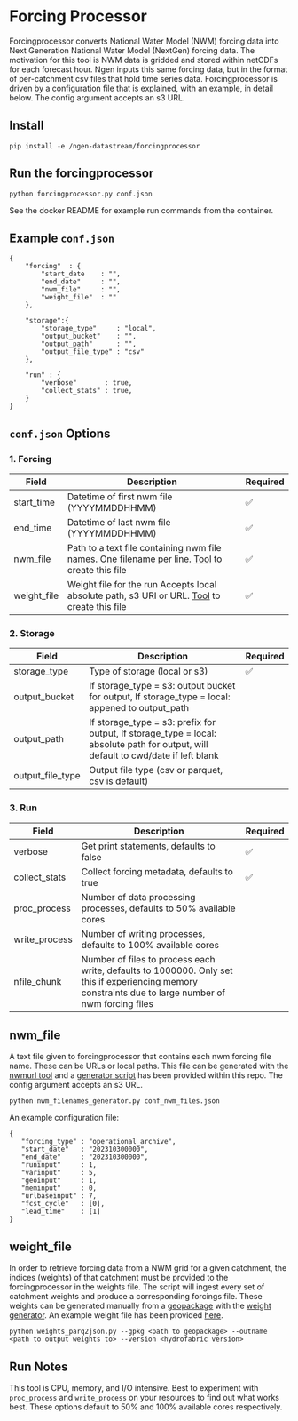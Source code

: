 # Forcing Processor
Forcingprocessor converts National Water Model (NWM) forcing data into Next Generation National Water Model (NextGen) forcing data. The motivation for this tool is NWM data is gridded and stored within netCDFs for each forecast hour. Ngen inputs this same forcing data, but in the format of per-catchment csv files that hold time series data. Forcingprocessor is driven by a configuration file that is explained, with an example, in detail below. The config argument accepts an s3 URL.

## Install
```
pip install -e /ngen-datastream/forcingprocessor
```

## Run the forcingprocessor
```
python forcingprocessor.py conf.json
```
See the docker README for example run commands from the container.

## Example `conf.json`
```
{
    "forcing"  : {
        "start_date    : "",
        "end_date"     : "",
        "nwm_file"     : "",
        "weight_file"  : ""
    },

    "storage":{
        "storage_type"     : "local",
        "output_bucket"    : "",
        "output_path"      : "",
        "output_file_type" : "csv"
    },    

    "run" : {
        "verbose"       : true,
        "collect_stats" : true,
    }
}
```

## `conf.json` Options 
### 1. Forcing
| Field             | Description              | Required |
|-------------------|--------------------------|----------|
| start_time        | Datetime of first nwm file (YYYYMMDDHHMM) |:white_check_mark: |
| end_time          | Datetime of last nwm file  (YYYYMMDDHHMM) | :white_check_mark: |
| nwm_file          | Path to a text file containing nwm file names. One filename per line. [Tool](#nwm_file) to create this file | :white_check_mark: |
| weight_file       | Weight file for the run Accepts local absolute path, s3 URI or URL. [Tool](#weight_file) to create this file |  :white_check_mark: |

### 2. Storage

| Field             | Description                       | Required |
|-------------------|-----------------------------------|----------|
| storage_type      | Type of storage (local or s3)     | :white_check_mark: |
| output_bucket     | If storage_type = s3: output bucket for output, If storage_type = local: appened to output_path |  |
| output_path       | If storage_type = s3: prefix for output, If storage_type = local: absolute path for output, will default to cwd/date if left blank |   |
| output_file_type  | Output file type (csv or parquet, csv is default)  |  |

### 3. Run
| Field             | Description                    | Required |
|-------------------|--------------------------------|----------|
| verbose           | Get print statements, defaults to false           |  :white_check_mark: |
| collect_stats     | Collect forcing metadata, defaults to true       |  :white_check_mark: |
| proc_process      | Number of data processing processes, defaults to 50% available cores |   |
| write_process     | Number of writing processes, defaults to 100% available cores      |   |
| nfile_chunk       | Number of files to process each write, defaults to 1000000. Only set this if experiencing memory constraints due to large number of nwm forcing files |   |

## nwm_file
A text file given to forcingprocessor that contains each nwm forcing file name. These can be URLs or local paths. This file can be generated with the [nwmurl tool](https://github.com/CIROH-UA/nwmurl) and a [generator script](https://github.com/CIROH-UA/ngen-datastream/tree/main/forcingprocessor/nwm_filenames_generator.py) has been provided within this repo. The config argument accepts an s3 URL. 
 ```
 python nwm_filenames_generator.py conf_nwm_files.json
 ```
 An example configuration file:
 ```
 {
    "forcing_type" : "operational_archive",
    "start_date"   : "202310300000",
    "end_date"     : "202310300000",
    "runinput"     : 1,
    "varinput"     : 5,
    "geoinput"     : 1,
    "meminput"     : 0,
    "urlbaseinput" : 7,
    "fcst_cycle"   : [0],
    "lead_time"    : [1]
}
 ```

## weight_file
In order to retrieve forcing data from a NWM grid for a given catchment, the indices (weights) of that catchment must be provided to the forcingprocessor in the weights file. The script will ingest every set of catchment weights and produce a corresponding forcings file. These weights can be generated manually from a [geopackage](https://lynker-spatial.s3.amazonaws.com/v20.1/gpkg/nextgen_01.gpkg) with the [weight generator](https://github.com/CIROH-UA/ngen-datastream/blob/main/forcingprocessor/src/forcingprocessor/weights_parq2json.py). An example weight file has been provided [here](https://ngen-datastream.s3.us-east-2.amazonaws.com/resources_default/weights_w_cov.json). 

 ```
 python weights_parq2json.py --gpkg <path to geopackage> --outname <path to output weights to> --version <hydrofabric version>
 ```

## Run Notes
This tool is CPU, memory, and I/O intensive. Best to experiment with `proc_process` and `write_process` on your resources to find out what works best. These options default to 50% and 100% available cores respectively.
